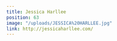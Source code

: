 ```yaml
---
title: Jessica Harllee
position: 63
image: "/uploads/JESSICA%20HARLLEE.jpg"
link: http://jessicaharllee.com/
---
```


